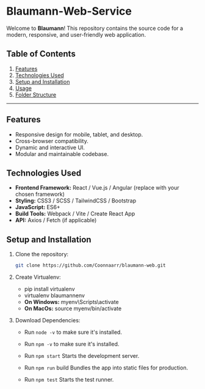 # Blaumann-Web-Service

Welcome to **Blaumann**! This repository contains the source code for a modern, responsive, and user-friendly web application.

## Table of Contents
1. [Features](#features)
2. [Technologies Used](#technologies-used)
3. [Setup and Installation](#setup-and-installation)
4. [Usage](#usage)
5. [Folder Structure](#folder-structure)

---

## Features

- Responsive design for mobile, tablet, and desktop.
- Cross-browser compatibility.
- Dynamic and interactive UI.
- Modular and maintainable codebase.

## Technologies Used

- **Frontend Framework:** React / Vue.js / Angular (replace with your chosen framework)
- **Styling:** CSS3 / SCSS / TailwindCSS / Bootstrap
- **JavaScript:** ES6+
- **Build Tools:** Webpack / Vite / Create React App
- **API:** Axios / Fetch (if applicable)

## Setup and Installation

1. Clone the repository:
   ```bash
   git clone https://github.com/Coonnaarr/blaumann-web.git

2. Create Virtualenv: 
    - pip install virtualenv
    - virtualenv blaumannenv
    - **On Windows:** myenv\Scripts\activate
    - **On MacOs:** source myenv/bin/activate

3. Download Dependencies: 
    - Run `node -v` to make sure it's installed. 
    - Run `npm -v` to make sure it's installed. 
    
    - Run `npm start`
    Starts the development server.

    - Run `npm run` build
    Bundles the app into static files for production.

    - Run `npm test`
    Starts the test runner.
